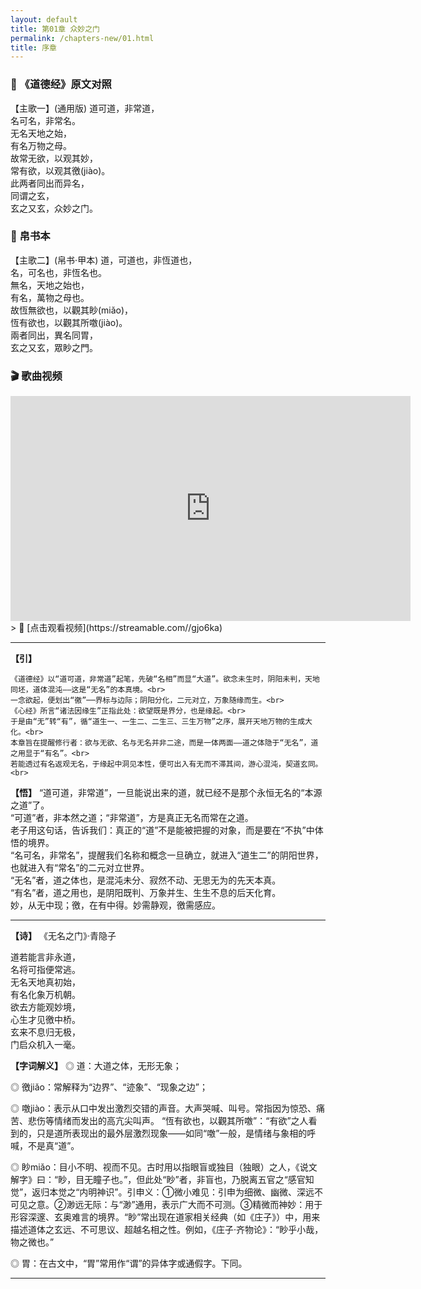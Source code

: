 ```yaml
---
layout: default
title: 第01章 众妙之门
permalink: /chapters-new/01.html
title: 序章
---
```


### 📜 《道德经》原文对照
【主歌一】(通用版)
道可道，非常道，  
名可名，非常名。   
无名天地之始，  
有名万物之母。   
故常无欲，以观其妙，  
常有欲，以观其徼(jiào)。   
此两者同出而异名，  
同谓之玄，  
玄之又玄，众妙之门。   

### 📜 帛书本  
【主歌二】(帛书·甲本)
道，可道也，非恆道也，  
名，可名也，非恆名也。  
無名，天地之始也，  
有名，萬物之母也。  
故恆無欲也，以觀其眇(miǎo)，  
恆有欲也，以觀其所噭(jiào)。  
兩者同出，異名同胃，  
玄之又玄，眾眇之門。   

### 🎬 歌曲视频  
<iframe src="https://streamable.com/gjo6ka" width="640" height="360" frameborder="0" allowfullscreen></iframe>  
> 🔗 [点击观看视频](https://streamable.com//gjo6ka)

---

**【引】**
    
    《道德经》以“道可道，非常道”起笔，先破“名相”而显“大道”。欲念未生时，阴阳未判，天地同坯，道体混沌——这是“无名”的本真境。<br>
    一念欲起，便划出“徼”──界标与边际；阴阳分化，二元对立，万象随缘而生。<br>
    《心经》所言“诸法因缘生”正指此处：欲望既是界分，也是缘起。<br>
    于是由“无”转“有”，循“道生一、一生二、二生三、三生万物”之序，展开天地万物的生成大化。<br>
    本章旨在提醒修行者：欲与无欲、名与无名并非二途，而是一体两面——道之体隐于“无名”，道之用显于“有名”。<br>
    若能透过有名返观无名，于缘起中洞见本性，便可出入有无而不滞其间，游心混沌，契道玄同。<br>

**【悟】**
    “道可道，非常道”，一旦能说出来的道，就已经不是那个永恒无名的“本源之道”了。<br>
    “可道”者，非本然之道；“非常道”，方是真正无名而常在之道。<br>
    老子用这句话，告诉我们：真正的“道”不是能被把握的对象，而是要在“不执”中体悟的境界。<br>
    “名可名，非常名”，提醒我们名称和概念一旦确立，就进入“道生二”的阴阳世界，也就进入有“常名”的二元对立世界。<br>
    “无名”者，道之体也，是混沌未分、寂然不动、无思无为的先天本真。<br>
    “有名”者，道之用也，是阴阳既判、万象并生、生生不息的后天化育。<br>
    妙，从无中现；徼，在有中得。妙需静观，徼需感应。<br>
    
---
 
**【诗】**
《无名之门》·青隐子

道若能言非永道，  
名将可指便常逃。  
无名天地真初始，  
有名化象万机朝。  
欲去方能观妙境，  
心生才见徼中桥。  
玄来不息归无极，  
门启众机入一毫。  

**【字词解义】** 
◎ 道：大道之体，无形无象；

◎ 徼jiǎo：常解释为“边界”、“迹象”、“现象之边”；

◎ 噭jiào：表示从口中发出激烈交错的声音。大声哭喊、叫号。常指因为惊恐、痛苦、悲伤等情绪而发出的高亢尖叫声。
  “恆有欲也，以觀其所噭”：“有欲”之人看到的，只是道所表现出的最外层激烈现象——如同“噭”一般，是情绪与象相的呼喊，不是真“道”。
  
◎ 眇miǎo：目小不明、视而不见。古时用以指眼盲或独目（独眼）之人，《说文解字》曰：“眇，目无瞳子也。”，但此处“眇”者，非盲也，乃脱离五官之“感官知觉”，返归本觉之“内明神识”。引申义：①微小难见：引申为细微、幽微、深远不可见之意。②渺远无际：与“渺”通用，表示广大而不可测。③精微而神妙：用于形容深邃、玄奥难言的境界。“眇”常出现在道家相关经典（如《庄子》）中，用来描述道体之玄远、不可思议、超越名相之性。例如，《庄子·齐物论》：“眇乎小哉，物之微也。”

◎ 胃：在古文中，“胃”常用作“谓”的异体字或通假字。下同。
  
---
